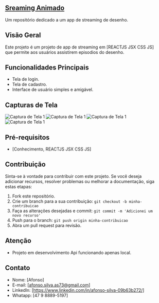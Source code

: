 
## [Sreaming Animado](https://streaming-woodpecker.netlify.app/)

Um repositório dedicado a um app de streaming de desenho.

## Visão Geral

Este projeto é um projeto de app de streaming em [REACTJS JSX CSS JS] que permite aos usuários assistirem episodios do desenho.

## Funcionalidades Principais

- Tela de login.
- Tela de cadastro.
- Interface de usuário simples e amigável.

## Capturas de Tela

![Captura de Tela 1](screenshots/imagem-01.png)
![Captura de Tela 1](screenshots/imagem-02.png)
![Captura de Tela 1](screenshots/imagem-03.png)
![Captura de Tela 1](screenshots/imagem-04.png)

## Pré-requisitos

- [Conhecimento, REACTJS JSX CSS JS]

## Contribuição

Sinta-se à vontade para contribuir com este projeto. Se você deseja adicionar recursos, resolver problemas ou melhorar a documentação, siga estas etapas:

1. Fork este repositório.
2. Crie um branch para a sua contribuição: `git checkout -b minha-contribuicao`
3. Faça as alterações desejadas e commit: `git commit -m 'Adicionei um novo recurso'`
4. Push para o branch: `git push origin minha-contribuicao`
5. Abra um pull request para revisão.

## Atenção
- Projeto em desenvolvimento Api funcionando apenas local.

## Contato

- Nome: [Afonso]
- E-mail: [afonso.silva.as73@gmail.com]
- LinkedIn: [https://www.linkedin.com/in/afonso-silva-09b63b272/]
- Whatapp: [47 9 8889-5197]
